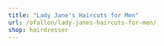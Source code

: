 ```yaml
---
title: "Lady Jane's Haircuts for Men"
url: /ofallon/lady-janes-haircuts-for-men/
shop: hairdresser
---
```

